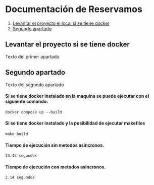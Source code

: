 # Documentación de Reservamos

1. [Levantar el proyecto el local si se tiene docker](#id1)
2. [Segundo apartado](#id2)

## Levantar el proyecto si se tiene docker<a name="id1"></a>
Texto del primer apartado

## Segundo apartado<a name="id2"></a>
Texto del segundo apartado

#### Si se tiene docker instalado en la maquina se puede ejecutar con el siguiente comando:
`docker compose up --build`

#### Si se tiene docker instalado y la posibilidad de ejecutar makefiles
`make build`


#### Tiempo de ejecución sin metodos asincronos.
`13.45 segundos`

#### Tiempo de ejecución con metodos asincronos.
`2.14 segundos`